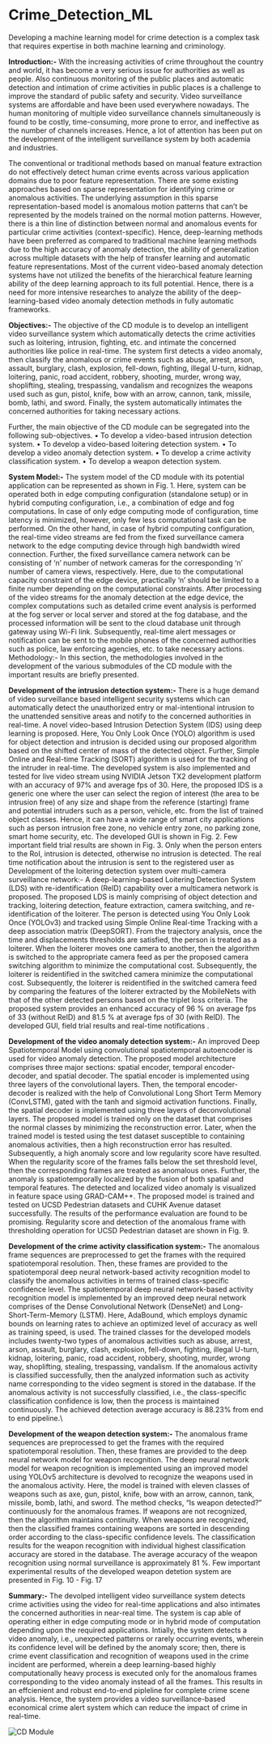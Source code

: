 # Crime_Detection_ML
Developing a machine learning model for crime detection is a complex task that requires expertise in both machine learning and criminology.

**Introduction:-**
With the increasing activities of crime throughout the country and world, it has become a very serious issue for authorities as well as people. Also continuous monitoring of the public places and automatic detection and intimation of crime activities in public places is a challenge to improve the standard of public safety and security. Video surveillance systems are affordable and have been used everywhere nowadays. The human monitoring of multiple video surveillance channels simultaneously is found to be costly, time-consuming, more prone to error, and ineffective as the number of channels increases. Hence, a lot of attention has been put on the development of the intelligent surveillance system by both academia and industries. 

The conventional or traditional methods based on manual feature extraction do not effectively detect human crime events across various application domains due to poor feature representation. There are some existing approaches based on sparse representation for identifying crime or anomalous activities. The underlying assumption in this sparse representation-based model is anomalous motion patterns that can’t be represented by the models trained on the normal motion patterns. However, there is a thin line of distinction between normal and anomalous events for particular crime activities (context-specific). Hence, deep-learning methods have been preferred as compared to traditional machine learning methods due to the high accuracy of anomaly detection, the ability of generalization across multiple datasets with the help of transfer learning and automatic feature representations. Most of the current video-based anomaly detection systems have not utilized the benefits of the hierarchical feature learning ability of the deep learning approach to its full potential. Hence, there is a need for more intensive researches to analyze the ability of the deep-learning-based video anomaly detection methods in fully automatic frameworks. 

**Objectives:-**
The objective of the CD module is to develop an intelligent video surveillance system which automatically detects the crime activities such as loitering, intrusion, fighting, etc. and intimate the concerned authorities like police in real-time. The system first detects a video anomaly, then classify the anomalous or crime events such as abuse, arrest, arson, assault, burglary, clash, explosion, fell-down, fighting, illegal U-turn, kidnap, loitering, panic, road accident, robbery, shooting, murder, wrong way, shoplifting, stealing, trespassing, vandalism and recognizes the weapons used such as gun, pistol, knife, bow with an arrow, cannon, tank, missile, bomb, lathi, and sword. Finally, the system automatically intimates the concerned authorities for taking necessary actions. 

Further, the main objective of the CD module can be segregated into the following sub-objectives.
•	To develop a video-based intrusion detection system.
•	To develop a video-based loitering detection system.
•	To develop a video anomaly detection system.
•	To develop a crime activity classification system.
•	To develop a weapon detection system.

**System Model:-**
The system model of the CD module with its potential application can be represented as shown in Fig. 1. Here, system can be operated both in edge computing configuration (standalone setup) or in hybrid computing configuration, i.e., a combination of edge and fog computations. In case of only edge computing mode of configuration, time latency is minimized, however, only few less computational task can be performed. On the other hand, in case of hybrid computing configuration, the real-time video streams are fed from the fixed surveillance camera network to the edge computing device through high bandwidth wired connection. Further, the fixed surveillance camera network can be consisting of ‘n’ number of network cameras for the corresponding ‘n’ number of camera views, respectively. Here, due to the computational capacity constraint of the edge device, practically ‘n’ should be limited to a finite number depending on the computational constraints. After processing of the video streams for the anomaly detection at the edge device, the complex computations such as detailed crime event analysis is performed at the fog server or local server and stored at the fog database, and the processed information will be sent to the cloud database unit through gateway using Wi-Fi link. Subsequently, real-time alert messages or notification can be sent to the mobile phones of the concerned authorities such as police, law enforcing agencies, etc. to take necessary actions. 	Methodology:-
In this section, the methodologies involved in the development of the various submodules of the CD module with the important results are briefly presented. 

**Development of the intrusion detection system:-**
There is a huge demand of video surveillance based intelligent security systems which can automatically detect the unauthorized entry or mal-intentional intrusion to the unattended sensitive areas and notify to the concerned authorities in real-time. A novel video-based Intrusion Detection System (IDS) using deep learning is proposed. Here, You Only Look Once (YOLO) algorithm is used for object detection and intrusion is decided using our proposed algorithm based on the shifted center of mass of the detected object. Further, Simple Online and Real-time Tracking (SORT) algorithm is used for the tracking of the intruder in real-time. The developed system is also implemented and tested for live video stream using NVIDIA Jetson TX2 development platform with an accuracy of 97% and average fps of 30. Here, the proposed IDS is a generic one where the user can select the region of interest (the area to be intrusion free) of any size and shape from the reference (starting) frame and potential intruders such as a person, vehicle, etc. from the list of trained object classes. Hence, it can have a wide range of smart city applications such as person intrusion free zone, no vehicle entry zone, no parking zone, smart home security, etc. The developed GUI is shown in Fig. 2. Few important field trial results are shown in Fig. 3. Only when the person enters to the RoI, intrusion is detected, otherwise no intrusion is detected.   The real time notification about the intrusion is sent to the registered user as 
Development of the loitering detection system over multi-camera surveillance network:-
A deep-learning-based Loitering Detection System (LDS) with re-identification (ReID) capability over a multicamera network is proposed. The proposed LDS is mainly comprising of object detection and tracking, loitering detection, feature extraction, camera switching, and re-identification of the loiterer. The person is detected using You Only Look Once (YOLOv3) and tracked using Simple Online Real-time Tracking with a deep association matrix (DeepSORT). From the trajectory analysis, once the time and displacements thresholds are satisfied, the person is treated as a loiterer. When the loiterer moves one camera to another, then the algorithm is switched to the appropriate camera feed as per the proposed camera switching algorithm to minimize the computational cost. Subsequently, the loiterer is reidentified in the switched camera  minimize the computational cost. Subsequently, the loiterer is reidentified in the  switched camera feed by comparing the features of the loiterer extracted by the MobileNets with that of the other detected persons based on the triplet loss criteria. The proposed system provides an enhanced accuracy of 96 % on average fps of 33 (without ReID) and 81.5 % at average fps of 30 (with ReID). The developed GUI, field trial results and real-time notifications .

**Development of the video anomaly detection system:-**
An improved Deep Spatiotemporal Model using convolutional spatiotemporal autoencoder is used for video anomaly detection. The proposed model architecture comprises three major sections: spatial encoder, temporal encoder-decoder, and spatial decoder. The spatial encoder is implemented using three layers of the convolutional layers. Then, the temporal encoder-decoder is realized with the help of Convolutional Long Short Term Memory (ConvLSTM), gated with the tanh and sigmoid activation functions. Finally, the spatial decoder is implemented using three layers of deconvolutional layers. The proposed model is trained only on the dataset that comprises the normal classes by minimizing the reconstruction error. Later, when the trained model is tested using the test dataset susceptible to containing anomalous activities, then a high reconstruction error has resulted. Subsequently, a high anomaly score and low regularity score have resulted. When the regularity score of the frames falls below the set threshold level, then the corresponding frames are treated as anomalous ones. Further, the anomaly is spatiotemporally localized by the fusion of both spatial and temporal features. The detected and localized video anomaly is visualized in feature space using GRAD-CAM++. The proposed model is trained and tested on UCSD Pedestrian datasets and CUHK Avenue dataset successfully. The results of the performance evaluation are found to be promising. Regularity score and detection of the anomalous frame with thresholding operation for UCSD Pedestrian dataset are shown in Fig. 9. 


**Development of the crime activity classification system:-**
The anomalous frame sequences are preprocessed to get the frames with the required spatiotemporal resolution. Then, these frames are provided to the spatiotemporal deep neural network-based activity recognition model to classify the anomalous activities in terms of trained class-specific confidence level. The spatiotemporal deep neural network-based activity recognition model is implemented by an improved deep neural network comprises of the Dense Convolutional Network (DenseNet) and Long-Short-Term-Memory (LSTM).  Here, AdaBound, which employs dynamic bounds on learning rates to achieve an optimized level of accuracy as well as training speed, is used. The trained classes for the developed models includes twenty-two types of anomalous activities such as abuse, arrest, arson, assault, burglary, clash, explosion, fell-down, fighting, illegal U-turn, kidnap, loitering, panic, road accident, robbery, shooting, murder, wrong way, shoplifting, stealing, trespassing, vandalism. If the anomalous activity is classified successfully, then the analyzed information such as activity name corresponding to the video segment is stored in the database. If the anomalous activity is not successfully classified, i.e., the class-specific classification confidence is low, then the process is maintained continuously.  The achieved detection average accuracy is 88.23% from end to end pipeline.\

**Development of the weapon detection system:-**
The anomalous frame sequences are preprocessed to get the frames with the required spatiotemporal resolution. Then, these frames are provided to the deep neural network model for weapon recognition. The deep neural network model for weapon recognition is implemented using an improved model using YOLOv5 architecture is devolved to recognize the weapons used in the anomalous activity. Here, the model is trained with eleven classes of weapons such as axe, gun, pistol, knife, bow with an arrow, cannon, tank, missile, bomb, lathi, and sword. The method checks, “Is weapon detected?” continuously for the anomalous frames. If weapons are not recognized, then the algorithm maintains continuity. When weapons are recognized, then the classified frames containing weapons are sorted in descending order according to the class-specific confidence levels. The classification results for the weapon recognition with individual highest classification accuracy are stored in the database. The average accuracy of the weapon recognition using normal surveillance is approximately 81 %. Few important experimental results of the developed weapon detetion system are presented in Fig. 10 - Fig. 17

**Summary:-**
The devolped intelligent video surveillance system detects crime activities using the video for real-time applications and also intimates the concerned authorities in near-real time. The system is cap able of operating either in edge computing mode or in hybrid mode of computation depending upon the required applications. Intially, the system detects a video anomaly, i.e., unexpected patterns or rarely occurring events, wherein its confidence level will be defined by the anomaly score; then, there is crime event classification and  recognition of weapons used in the crime incident are performed, wherein a deep learning-based highly computationally heavy process is executed only for the anomalous frames corresponding to the video anomaly instead of all the frames. This results in an effcienient and robust end-to-end pipleline for complete crime scene analysis. Hence, the system provides a video surveillance-based economical crime alert system which can reduce the impact of crime in real-time. 






![CD Module](https://github.com/0-0Dibakar/Crime_Detection_ML/assets/106139442/77f3b0b4-5400-4632-9e72-e583c7c68c68)




